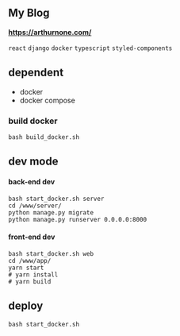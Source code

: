 ## My Blog

**https://arthurnone.com/**

`react` `django` `docker` `typescript` `styled-components`  

## dependent 

- docker
- docker compose

### build docker

```
bash build_docker.sh
```

## dev mode

#### back-end dev

```
bash start_docker.sh server
cd /www/server/
python manage.py migrate
python manage.py runserver 0.0.0.0:8000
```

#### front-end dev

```
bash start_docker.sh web
cd /www/app/
yarn start
# yarn install
# yarn build
```

## deploy

```
bash start_docker.sh
```